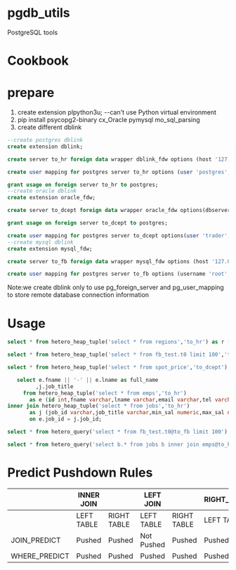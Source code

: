 # pgdb_utils
PostgreSQL tools

# Cookbook
# prepare
1. create extension plpython3u; --can't use Python virtual environment
2. pip install psycopg2-binary cx_Oracle pymysql mo_sql_parsing
3. create different dblink
```sql
--create postgres dblink
create extension dblink;

create server to_hr foreign data wrapper dblink_fdw options (host '127.0.0.1', dbname 'hr', port '5432');

create user mapping for postgres server to_hr options (user 'postgres', password 'root');

grant usage on foreign server to_hr to postgres;
--create oracle dblink
create extension oracle_fdw;

create server to_dcept foreign data wrapper oracle_fdw options(dbserver '127.0.0.1:1521/dcept');

grant usage on foreign server to_dcept to postgres;

create user mapping for postgres server to_dcept options(user 'trader',password 'tiger');
--create mysql dblink
create extension mysql_fdw;

create server to_fb foreign data wrapper mysql_fdw options (host '127.0.0.1', port '3306');

create user mapping for postgres server to_fb options (username 'root', password 'root');
```
 Note:we create dblink only to use pg_foreign_server and pg_user_mapping to store remote database connection information
 # Usage
 ```sql
select * from hetero_heap_tuple('select * from regions','to_hr') as r (region_id int,region_name varchar);

select * from hetero_heap_tuple('select * from fb_test.t0 limit 100','to_fb') as t0(id int, cat text, aid int, bid int, cid int, did int, eid int, fid int, gid int, hid int);

select * from hetero_heap_tuple('select * from spot_price','to_dcept') as spot_price(variety varchar, region varchar, order_type varchar, prod_name varchar, prod_area varchar, quoted_price int, ud_range varchar, data_date date);

    select e.fname || '-' || e.lname as full_name
          ,j.job_title 
      from hetero_heap_tuple('select * from emps','to_hr') 
        as e (id int,fname varchar,lname varchar,email varchar,tel varchar,hdate date,job_id varchar,sal numeric,com_pct numeric,mgr_id int,dept_id int)
inner join hetero_heap_tuple('select * from jobs','to_hr') 
        as j (job_id varchar,job_title varchar,min_sal numeric,max_sal numeric)
        on e.job_id = j.job_id;

select * from hetero_query('select * from fb_test.t0@to_fb limit 100') as t0(id int, cat text, aid int, bid int, cid int, did int, eid int, fid int, gid int, hid int);

select * from hetero_query('select b.* from jobs b inner join emps@to_hr e on b.job_id = b.job_id') as j (job_id varchar,job_title varchar,min_sal numeric,max_sal numeric);
 ```
 # Predict Pushdown Rules
|               | INNER JOIN |             | LEFT JOIN  |             | RIGHT_JOIN |             | FULL_JOIN  |             |
|---------------|------------|-------------|------------|-------------|------------|-------------|------------|-------------|
|               | LEFT TABLE | RIGHT TABLE | LEFT TABLE | RIGHT TABLE | LEFT TABLE | RIGHT TABLE | LEFT TABLE | RIGHT TABLE |
| JOIN_PREDICT  | Pushed     | Pushed      | Not Pushed | Pushed      | Pushed     | Not Pushed  | Not Pushed | Not Pushed  |
| WHERE_PREDICT | Pushed     | Pushed      | Pushed     | Pushed      | Pushed     | Pushed      | Pushed     | Pushed      |
